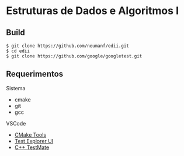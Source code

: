 # Estruturas de Dados e Algoritmos I

## Build

```
$ git clone https://github.com/neumanf/edii.git
$ cd edii
$ git clone https://github.com/google/googletest.git
```

## Requerimentos

Sistema

-   cmake
-   git
-   gcc

VSCode

-   [CMake Tools](https://marketplace.visualstudio.com/items?itemName=ms-vscode.cmake-tools)
-   [Test Explorer UI](https://marketplace.visualstudio.com/items?itemName=hbenl.vscode-test-explorer)
-   [C++ TestMate](https://marketplace.visualstudio.com/items?itemName=matepek.vscode-catch2-test-adapter)
